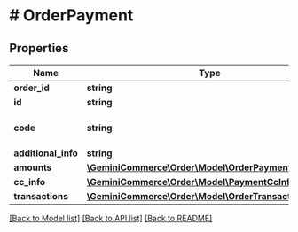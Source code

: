 # # OrderPayment


## Properties


Name | Type | Description | Notes
------------ | ------------- | ------------- | -------------
**order_id**| **string** |   | [optional]
**id**| **string** |   | [optional]
**code**| **string** | payment type stripe, paypal..  | [optional]
**additional_info**| **string** |   | [optional]
**amounts**| [**\GeminiCommerce\Order\Model\OrderPaymentAmount[]**](OrderPaymentAmount.md) |   | [optional]
**cc_info**| [**\GeminiCommerce\Order\Model\PaymentCcInfo**](PaymentCcInfo.md) |   | [optional]
**transactions**| [**\GeminiCommerce\Order\Model\OrderTransaction[]**](OrderTransaction.md) |   | [optional]


[[Back to Model list]](../../README.md#models) [[Back to API list]](../../README.md#endpoints) [[Back to README]](../../README.md)
